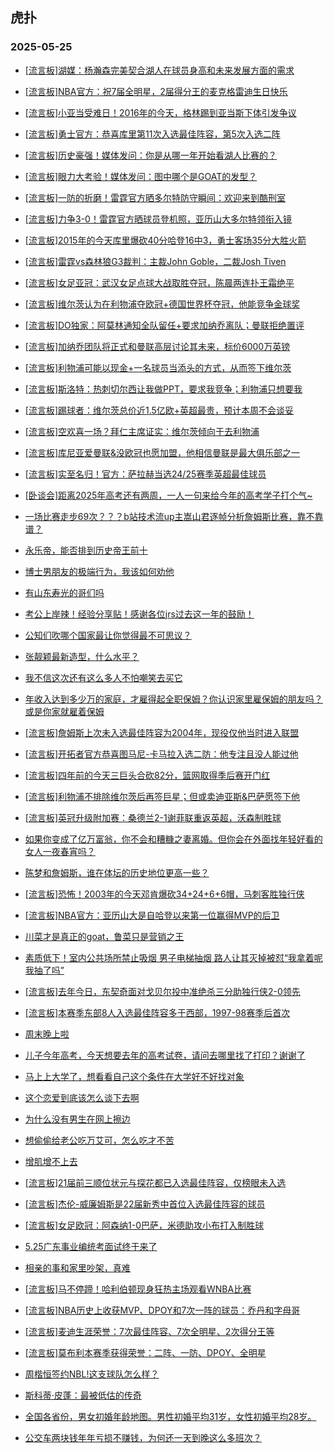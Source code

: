 ## 虎扑 
### 2025-05-25

+ [[流言板]湖媒：杨瀚森完美契合湖人在球员身高和未来发展方面的需求](https://bbs.hupu.com/632805733.html)

+ [[流言板]NBA官方：祝7届全明星，2届得分王的麦克格雷迪生日快乐](https://bbs.hupu.com/632804717.html)

+ [[流言板]小亚当受难日！2016年的今天，格林踢到亚当斯下体引发争议](https://bbs.hupu.com/632806502.html)

+ [[流言板]勇士官方：恭喜库里第11次入选最佳阵容，第5次入选二阵](https://bbs.hupu.com/632805175.html)

+ [[流言板]历史豪强！媒体发问：你是从哪一年开始看湖人比赛的？](https://bbs.hupu.com/632804535.html)

+ [[流言板]眼力大考验！媒体发问：图中哪个是GOAT的发型？](https://bbs.hupu.com/632805436.html)

+ [[流言板]一防的折磨！雷霆官方晒多尔特防守瞬间：欢迎来到酷刑室](https://bbs.hupu.com/632804986.html)

+ [[流言板]力争3-0！雷霆官方晒球员登机照，亚历山大多尔特领衔入镜](https://bbs.hupu.com/632803346.html)

+ [[流言板]2015年的今天库里爆砍40分哈登16中3，勇士客场35分大胜火箭](https://bbs.hupu.com/632806595.html)

+ [[流言板]雷霆vs森林狼G3裁判：主裁John Goble，二裁Josh Tiven](https://bbs.hupu.com/632805935.html)

+ [[流言板]女足亚冠：武汉女足点球大战取胜夺冠，陈晨两连扑王霜绝平](https://bbs.hupu.com/632806798.html)

+ [[流言板]维尔茨认为在利物浦夺欧冠+德国世界杯夺冠，他能竞争金球奖](https://bbs.hupu.com/632804143.html)

+ [[流言板]DO独家：阿莫林通知全队留任+要求加纳乔离队；曼联拒绝置评](https://bbs.hupu.com/632806323.html)

+ [[流言板]加纳乔团队将正式和曼联高层讨论其未来，标价6000万英镑](https://bbs.hupu.com/632801823.html)

+ [[流言板]利物浦可能以现金+一名球员当添头的方式，从而签下维尔茨](https://bbs.hupu.com/632802954.html)

+ [[流言板]斯洛特：热刺切尔西让我做PPT，要求我竞争；利物浦只想要我](https://bbs.hupu.com/632801373.html)

+ [[流言板]踢球者：维尔茨总价近1.5亿欧+英超最贵，预计本周不会谈妥](https://bbs.hupu.com/632806375.html)

+ [[流言板]空欢喜一场？拜仁主席证实：维尔茨倾向于去利物浦](https://bbs.hupu.com/632803558.html)

+ [[流言板]库尼亚爱曼联&amp;没欧冠也愿加盟，他相信曼联是最大俱乐部之一](https://bbs.hupu.com/632802292.html)

+ [[流言板]实至名归！官方：萨拉赫当选24/25赛季英超最佳球员](https://bbs.hupu.com/632803314.html)

+ [[卧谈会]距离2025年高考还有两周，一人一句来给今年的高考学子打个气~](https://bbs.hupu.com/632805489.html)

+ [一场比赛走步69次？？？b站技术流up主嵩山君逐帧分析詹姆斯比赛，靠不靠谱？](https://bbs.hupu.com/632804847.html)

+ [永乐帝，能否排到历史帝王前十](https://bbs.hupu.com/632803447.html)

+ [博士男朋友的极端行为，我该如何劝他](https://bbs.hupu.com/632806149.html)

+ [有山东寿光的哥们吗](https://bbs.hupu.com/632806360.html)

+ [考公上岸辣！经验分享贴！感谢各位jrs过去这一年的鼓励！](https://bbs.hupu.com/632805076.html)

+ [公知们吹哪个国家最让你觉得最不可思议？](https://bbs.hupu.com/632805017.html)

+ [张靓颖最新造型，什么水平？](https://bbs.hupu.com/632804631.html)

+ [我不信这次还有这么多人不怕嘲笑去买它](https://bbs.hupu.com/632803844.html)

+ [年收入达到多少万的家庭，才雇得起全职保姆？你认识家里雇保姆的朋友吗？或是你家就雇着保姆](https://bbs.hupu.com/632804883.html)

+ [[流言板]詹姆斯上次未入选最佳阵容为2004年，现役仅他当时进入联盟](https://bbs.hupu.com/632806703.html)

+ [[流言板]开拓者官方恭喜图马尼-卡马拉入选二防：他专注且没人能过他](https://bbs.hupu.com/632805053.html)

+ [[流言板]四年前的今天三巨头合砍82分，篮网取得季后赛开门红](https://bbs.hupu.com/632806405.html)

+ [[流言板]利物浦不排除维尔茨后再签巨星；但或卖迪亚斯&amp;巴萨愿签下他](https://bbs.hupu.com/632804314.html)

+ [[流言板]英冠升级附加赛：桑德兰2-1谢菲联重返英超，沃森制胜球](https://bbs.hupu.com/632807570.html)

+ [如果你变成了亿万富翁，你不会和糟糠之妻离婚。但你会在外面找年轻好看的女人一夜春宵吗？](https://bbs.hupu.com/632805452.html)

+ [陈梦和詹姆斯，谁在体坛的历史地位更高一些？](https://bbs.hupu.com/632804378.html)

+ [[流言板]恐怖！2003年的今天邓肯爆砍34+24+6+6帽，马刺客胜独行侠](https://bbs.hupu.com/632807311.html)

+ [[流言板]NBA官方：亚历山大是自哈登以来第一位赢得MVP的后卫](https://bbs.hupu.com/632808035.html)

+ [川菜才是真正的goat，鲁菜只是营销之王](https://bbs.hupu.com/632807993.html)

+ [素质低下！室内公共场所禁止吸烟 男子电梯抽烟 路人让其灭掉被怼“我拿着呢 我抽了吗”](https://bbs.hupu.com/632805217.html)

+ [[流言板]去年今日，东契奇面对戈贝尔投中准绝杀三分助独行侠2-0领先](https://bbs.hupu.com/632808320.html)

+ [[流言板]本赛季东部8人入选最佳阵容多于西部，1997-98赛季后首次](https://bbs.hupu.com/632807104.html)

+ [周末晚上啦](https://bbs.hupu.com/632808089.html)

+ [儿子今年高考，今天想要去年的高考试卷，请问去哪里找了打印？谢谢了](https://bbs.hupu.com/632806643.html)

+ [马上上大学了，想看看自己这个条件在大学好不好找对象](https://bbs.hupu.com/632806434.html)

+ [这个恋爱到底该怎么谈下去啊](https://bbs.hupu.com/632807972.html)

+ [为什么没有男生在网上擦边](https://bbs.hupu.com/632807213.html)

+ [想偷偷给老公吃万艾可，怎么吃才不苦](https://bbs.hupu.com/632806133.html)

+ [增肌增不上去](https://bbs.hupu.com/632805742.html)

+ [[流言板]21届前三顺位状元与探花都已入选最佳阵容，仅榜眼未入选](https://bbs.hupu.com/632807130.html)

+ [[流言板]杰伦-威廉姆斯是22届新秀中首位入选最佳阵容的球员](https://bbs.hupu.com/632807444.html)

+ [[流言板]女足欧冠：阿森纳1-0巴萨，米德助攻小布打入制胜球](https://bbs.hupu.com/632808655.html)

+ [5.25广东事业编统考面试终于来了](https://bbs.hupu.com/632808499.html)

+ [相亲的事和家里吵架，真难](https://bbs.hupu.com/632806922.html)

+ [[流言板]马不停蹄！哈利伯顿现身狂热主场观看WNBA比赛](https://bbs.hupu.com/632808580.html)

+ [[流言板]NBA历史上收获MVP、DPOY和7次一阵的球员：乔丹和字母哥](https://bbs.hupu.com/632806881.html)

+ [[流言板]麦迪生涯荣誉：7次最佳阵容、7次全明星、2次得分王等](https://bbs.hupu.com/632807456.html)

+ [[流言板]莫布利本赛季获得荣誉：二阵、一防、DPOY、全明星](https://bbs.hupu.com/632807575.html)

+ [周楷恒签约NBL!这支球队怎么样？](https://bbs.hupu.com/632807516.html)

+ [斯科蒂·皮蓬：最被低估的传奇](https://bbs.hupu.com/632807351.html)

+ [全国各省份，男女初婚年龄地图。男性初婚平均31岁，女性初婚平均28岁。](https://bbs.hupu.com/632806899.html)

+ [公交车两块钱年年亏损不赚钱，为何还一天到晚这么多班次？](https://bbs.hupu.com/632808493.html)

